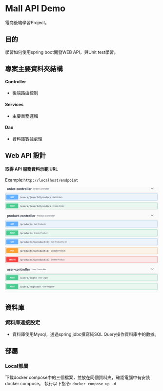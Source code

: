 # Mall API Demo

電商後端學習Project。

## 目的

學習如何使用spring boot開發WEB API，與Unit test學習。

## 專案主要資料夾結構

#### Controller

- 後端路由控制

#### Services

- 主要業務邏輯

#### Dao

- 資料庫數據處理

## Web API 設計

#### 取得 API 服務資料示範 URL

Example:`http://localhost/endpoint`

![image](https://github.com/christu6899/springboot-mall/blob/main/API%20DOC.png
)


## 資料庫

### 資料庫連接設定

- 資料庫使用Mysql，透過spring jdbc撰寫純SQL Query操作資料庫中的數據。

## 部屬

### Local部屬

下載docker compose中的三個檔案，並放在同個資料夾，確認電腦中有安裝docker compose。
執行以下指令:
`docker compose up -d`